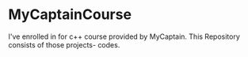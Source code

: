# MyCaptainCourse
I've enrolled in for c++ course provided by MyCaptain. This Repository consists of those projects- codes.

